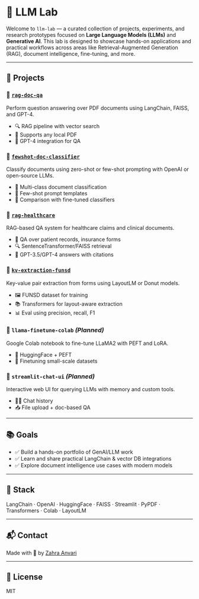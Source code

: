 # 🧪 LLM Lab

Welcome to `llm-lab` — a curated collection of projects, experiments, and research prototypes focused on **Large Language Models (LLMs)** and **Generative AI**. This lab is designed to showcase hands-on applications and practical workflows across areas like Retrieval-Augmented Generation (RAG), document intelligence, fine-tuning, and more.

---

## 🚀 Projects

### 📄 [`rag-doc-qa`](./rag-doc-qa)
Perform question answering over PDF documents using LangChain, FAISS, and GPT-4.
- 🔍 RAG pipeline with vector search
- 📄 Supports any local PDF
- 🤖 GPT-4 integration for QA

### 🧷 [`fewshot-doc-classifier`](./fewshot-doc-classifier)
Classify documents using zero-shot or few-shot prompting with OpenAI or open-source LLMs.
- 🔢 Multi-class document classification
- 🧠 Few-shot prompt templates
- 🧪 Comparison with fine-tuned classifiers

### 🏥 [`rag-healthcare`](./rag-healthcare)
RAG-based QA system for healthcare claims and clinical documents.
- 📄 QA over patient records, insurance forms
- 🔍 SentenceTransformer/FAISS retrieval
- 🤖 GPT-3.5/GPT-4 answers with citations

### 🧾 [`kv-extraction-funsd`](./kv-extraction-funsd)
Key-value pair extraction from forms using LayoutLM or Donut models.
- 🖼️ FUNSD dataset for training
- 📚 Transformers for layout-aware extraction
- 📊 Eval using precision, recall, F1

### 🧠 `llama-finetune-colab` *(Planned)*
Google Colab notebook to fine-tune LLaMA2 with PEFT and LoRA.
- 🔧 HuggingFace + PEFT
- 🧪 Finetuning small-scale datasets

### 💬 `streamlit-chat-ui` *(Planned)*
Interactive web UI for querying LLMs with memory and custom tools.
- 🧑‍💻 Chat history
- 📥 File upload + doc-based QA

---

## 📚 Goals
- ✅ Build a hands-on portfolio of GenAI/LLM work
- ✅ Learn and share practical LangChain & vector DB integrations
- ✅ Explore document intelligence use cases with modern models

---

## 🔧 Stack
LangChain · OpenAI · HuggingFace · FAISS · Streamlit · PyPDF · Transformers · Colab · LayoutLM

---

## 📬 Contact
Made with 🧠 by [Zahra Anvari](https://github.com/zanvari)

---

## 📄 License
MIT

